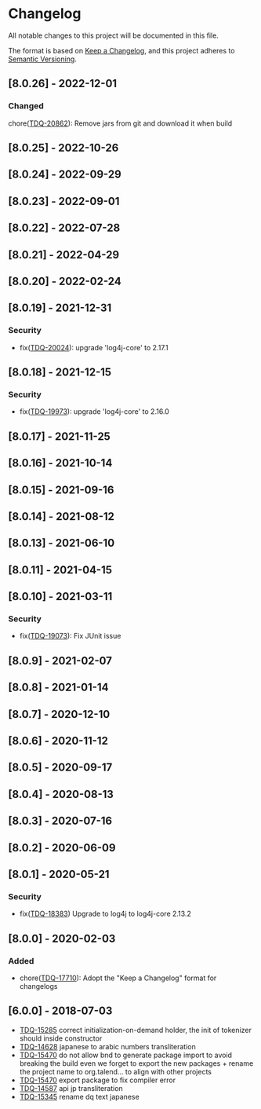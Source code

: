 # Changelog
All notable changes to this project will be documented in this file.

The format is based on [Keep a Changelog](https://keepachangelog.com/en/1.0.0/),
and this project adheres to [Semantic Versioning](https://semver.org/spec/v2.0.0.html).

## [8.0.26] - 2022-12-01
### Changed
chore([TDQ-20862](https://jira.talendforge.org/browse/TDQ-20862)): Remove jars from git and download it when build

## [8.0.25] - 2022-10-26

## [8.0.24] - 2022-09-29

## [8.0.23] - 2022-09-01

## [8.0.22] - 2022-07-28

## [8.0.21] - 2022-04-29

## [8.0.20] - 2022-02-24

## [8.0.19] - 2021-12-31
### Security
- fix([TDQ-20024](https://jira.talendforge.org/browse/TDQ-20024)): upgrade 'log4j-core' to 2.17.1

## [8.0.18] - 2021-12-15
### Security
- fix([TDQ-19973](https://jira.talendforge.org/browse/TDQ-19973)): upgrade 'log4j-core' to 2.16.0

## [8.0.17] - 2021-11-25

## [8.0.16] - 2021-10-14

## [8.0.15] - 2021-09-16

## [8.0.14] - 2021-08-12

## [8.0.13] - 2021-06-10

## [8.0.11] - 2021-04-15

## [8.0.10] - 2021-03-11
### Security
- fix([TDQ-19073](https://jira.talendforge.org/browse/TDQ-19073)): Fix JUnit issue

## [8.0.9] - 2021-02-07

## [8.0.8] - 2021-01-14

## [8.0.7] - 2020-12-10

## [8.0.6] - 2020-11-12

## [8.0.5] - 2020-09-17

## [8.0.4] - 2020-08-13

## [8.0.3] - 2020-07-16

## [8.0.2] - 2020-06-09

## [8.0.1] - 2020-05-21
### Security
- fix([TDQ-18383](https://jira.talendforge.org/browse/TDQ-18383)) Upgrade to log4j to log4j-core 2.13.2

## [8.0.0] - 2020-02-03
### Added
- chore([TDQ-17710](https://jira.talendforge.org/browse/TDQ-17710)): Adopt the "Keep a Changelog" format for changelogs

## [6.0.0] - 2018-07-03
- [TDQ-15285](https://jira.talendforge.org/browse/TDQ-15285) correct initialization-on-demand holder, the init of tokenizer should inside constructor
- [TDQ-14628](https://jira.talendforge.org/browse/TDQ-14628) japanese to arabic numbers transliteration
- [TDQ-15470](https://jira.talendforge.org/browse/TDQ-15470) do not allow bnd to generate package import to avoid breaking the build even we forget to export the new packages + rename the project name to org.talend... to align with other projects
- [TDQ-15470](https://jira.talendforge.org/browse/TDQ-15470) export package to fix compiler error
- [TDQ-14587](https://jira.talendforge.org/browse/TDQ-14587) api jp transliteration
- [TDQ-15345](https://jira.talendforge.org/browse/TDQ-15345) rename dq text japanese
